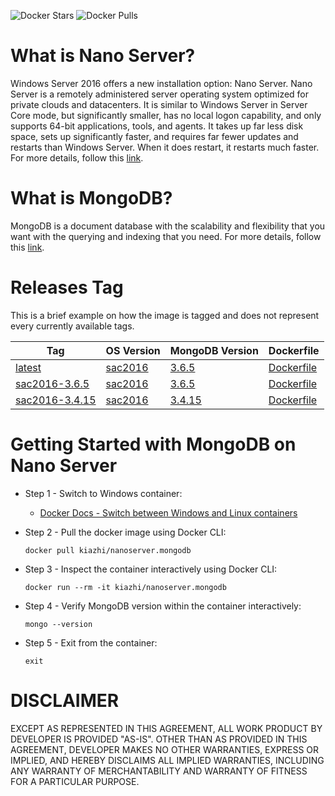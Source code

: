 <!-- Docker Hub Stars and Pulls Counter -->
![Docker Stars](https://img.shields.io/docker/stars/kiazhi/nanoserver.mongodb.svg) ![Docker Pulls](https://img.shields.io/docker/pulls/kiazhi/nanoserver.mongodb.svg)
<!-- Docker Hub Stars and Pulls Counter -->

# What is Nano Server?

Windows Server 2016 offers a new installation option: Nano Server. Nano Server is a remotely administered server operating system optimized for private clouds and datacenters. It is similar to Windows Server in Server Core mode, but significantly smaller, has no local logon capability, and only supports 64-bit applications, tools, and agents. It takes up far less disk space, sets up significantly faster, and requires far fewer updates and restarts than Windows Server. When it does restart, it restarts much faster. For more details, follow this [link](https://docs.microsoft.com/en-us/windows-server/get-started/getting-started-with-nano-server).

# What is MongoDB?

MongoDB is a document database with the scalability and flexibility that you want with the querying and indexing that you need. For more details, follow this [link](https://www.mongodb.com/what-is-mongodb).

# Releases Tag

This is a brief example on how the image is tagged and does not represent every currently available tags.

| Tag | OS Version | MongoDB Version | Dockerfile |
| -- | -- | -- | -- |
| [latest](https://hub.docker.com/r/kiazhi/nanoserver.mongodb/tags/) | [sac2016](https://hub.docker.com/r/microsoft/nanoserver/) | [3.6.5](https://www.mongodb.org/dl/win32/x86_64-2008plus-ssl-3.6.5) | [Dockerfile](https://github.com/kiazhi/Windows-Containers/tree/master/dockerfiles/nanoserver/mongodb/sac2016-3.6.5/Dockerfile) |
| [sac2016-3.6.5](https://hub.docker.com/r/kiazhi/nanoserver.mongodb/tags/) | [sac2016](https://hub.docker.com/r/microsoft/nanoserver/) | [3.6.5](https://www.mongodb.org/dl/win32/x86_64-2008plus-ssl-3.6.5) | [Dockerfile](https://github.com/kiazhi/Windows-Containers/tree/master/dockerfiles/nanoserver/mongodb/sac2016-3.6.5/Dockerfile) |
| [sac2016-3.4.15](https://hub.docker.com/r/kiazhi/nanoserver.mongodb/tags/) | [sac2016](https://hub.docker.com/r/microsoft/nanoserver/) | [3.4.15](https://www.mongodb.org/dl/win32/x86_64-2008plus-ssl-3.4.15) | [Dockerfile](https://github.com/kiazhi/Windows-Containers/tree/master/dockerfiles/nanoserver/mongodb/sac2016-3.4.15/Dockerfile) |

# Getting Started with MongoDB on Nano Server

- Step 1 - Switch to Windows container:
    - [Docker Docs - Switch between Windows and Linux containers](https://docs.docker.com/docker-for-windows/#switch-between-windows-and-linux-containers)


- Step 2 - Pull the docker image using Docker CLI:

    ```shell
    docker pull kiazhi/nanoserver.mongodb
    ```


- Step 3 - Inspect the container interactively using Docker CLI:

    ```shell
    docker run --rm -it kiazhi/nanoserver.mongodb
    ```


- Step 4 - Verify MongoDB version within the container interactively:

    ```shell
    mongo --version
    ```


- Step 5 - Exit from the container:

    ```shell
    exit
    ```


# DISCLAIMER

EXCEPT AS REPRESENTED IN THIS AGREEMENT, ALL WORK PRODUCT BY DEVELOPER IS PROVIDED "AS-IS". OTHER THAN AS PROVIDED IN THIS AGREEMENT, DEVELOPER MAKES NO OTHER WARRANTIES, EXPRESS OR IMPLIED, AND HEREBY DISCLAIMS ALL IMPLIED WARRANTIES, INCLUDING ANY WARRANTY OF MERCHANTABILITY AND WARRANTY OF FITNESS FOR A PARTICULAR PURPOSE.
